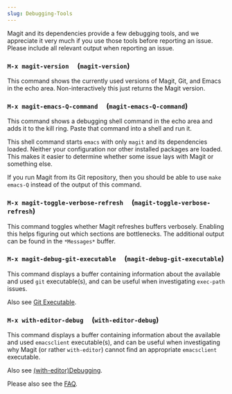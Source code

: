 ```yaml
---
slug: Debugging-Tools
---
```


Magit and its dependencies provide a few debugging tools, and we appreciate it very much if you use those tools before reporting an issue. Please include all relevant output when reporting an issue.

### `M-x magit-version`     (`magit-version`)

This command shows the currently used versions of Magit, Git, and Emacs in the echo area. Non-interactively this just returns the Magit version.

### `M-x magit-emacs-Q-command`     (`magit-emacs-Q-command`)

This command shows a debugging shell command in the echo area and adds it to the kill ring. Paste that command into a shell and run it.

This shell command starts `emacs` with only `magit` and its dependencies loaded. Neither your configuration nor other installed packages are loaded. This makes it easier to determine whether some issue lays with Magit or something else.

If you run Magit from its Git repository, then you should be able to use `make emacs-Q` instead of the output of this command.

### `M-x magit-toggle-verbose-refresh`     (`magit-toggle-verbose-refresh`)

This command toggles whether Magit refreshes buffers verbosely. Enabling this helps figuring out which sections are bottlenecks. The additional output can be found in the `*Messages*` buffer.

### `M-x magit-debug-git-executable`     (`magit-debug-git-executable`)

This command displays a buffer containing information about the available and used `git` executable(s), and can be useful when investigating `exec-path` issues.

Also see [Git Executable](/docs/magit/Git-Executable).

### `M-x with-editor-debug`     (`with-editor-debug`)

This command displays a buffer containing information about the available and used `emacsclient` executable(s), and can be useful when investigating why Magit (or rather `with-editor`) cannot find an appropriate `emacsclient` executable.

Also see [(with-editor)Debugging](https://magit.vc/manual/with-editor.html#Debugging).

Please also see the [FAQ](/docs/magit/FAQ).
